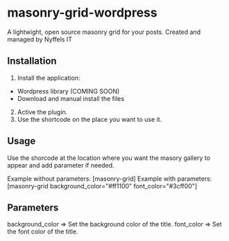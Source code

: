 # masonry-grid-wordpress
A lightwight, open source masonry grid for your posts. Created and managed by Nyffels IT

## Installation 
1. Install the application: 
- Wordpress library (COMING SOON)
- Download and manual install the files
2. Active the plugin.
3. Use the shortcode on the place you want to use it. 

## Usage 
Use the shorcode at the location where you want the masory gallery to appear and add parameter if needed. 

Example without parameters: [masonry-grid]
Example with parameters: [masonry-grid background_color="#ff1100" font_color="#3cff00"]

## Parameters
background_color => Set the background color of the title. 
font_color => Set the font color of the title. 
